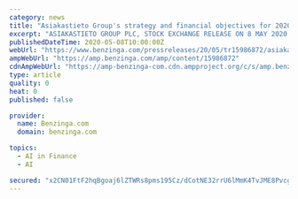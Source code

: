```yaml
---
category: news
title: "Asiakastieto Group's strategy and financial objectives for 2020–2023: Creating value by building trust in the everyday"
excerpt: "ASIAKASTIETO GROUP PLC, STOCK EXCHANGE RELEASE ON 8 MAY 2020 AT 1.00 P.M. EEST Asiakastieto Group's strategy and financial objectives for 2020–2023: Creating value by"
publishedDateTime: 2020-05-08T10:00:00Z
webUrl: "https://www.benzinga.com/pressreleases/20/05/tr15986872/asiakastieto-groups-strategy-and-financial-objectives-for-2020-2023-creating-value-by-building-tr"
ampWebUrl: "https://amp.benzinga.com/amp/content/15986872"
cdnAmpWebUrl: "https://amp-benzinga-com.cdn.ampproject.org/c/s/amp.benzinga.com/amp/content/15986872"
type: article
quality: 0
heat: 0
published: false

provider:
  name: Benzinga.com
  domain: benzinga.com

topics:
  - AI in Finance
  - AI

secured: "x2CN01FtF2hqBgoaj6lZTWRs8pms195Cz/dCotNE32rrU6lMmK4TvJME8Pvcgu+fRvKdIsh7Xpjc1uBTYIgonpxLVFg7wg2Pm/Svgk04QTn5iZ4yTNqIgSMebjG0W9IsRhuF/RXfyZ8voU0JEjFvpV2xshM1mQj3hOk/nCu/jXnnM3LvMt/eGycxQaYc1//frLXzZPF3reitmbrz5C/e1vdGJ15md/X8jcESgGwigWulg5PA9Z3ew3j7ZfEqnOPWUj9NopdTTXNGno+1rNLdaUb/awjBaQ37Vu2UaLqmnHduUSFe68aVc9OcxoE9faRx;Cgg4eUg+CQAp3Y6Wrv7wGw=="
---
```


